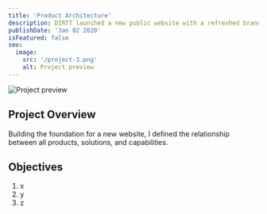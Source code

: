 ```yaml
---
title: 'Product Architecture'
description: DIRTT launched a new public website with a refreshed brand and visual identity. I developed the information architecture and menu navigation for 11 core products and 4 design integrations.
publishDate: 'Jan 02 2020'
isFeatured: false
seo:
  image:
    src: '/project-3.png'
    alt: Project preview
---
```


![Project preview](/project-3.png)

## Project Overview

Building the foundation for a new website, I defined the relationship between all products, solutions, and capabilities.

## Objectives

1. x
2. y
3. z
